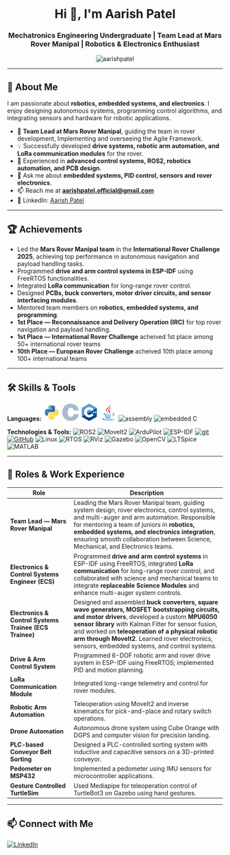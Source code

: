 <h1 align="center">Hi 👋, I'm Aarish Patel</h1>
<h3 align="center">Mechatronics Engineering Undergraduate | Team Lead at Mars Rover Manipal | Robotics & Electronics Enthusiast</h3>

<p align="center">
  <img src="https://komarev.com/ghpvc/?username=aarishpatel&label=Profile%20views&color=0e75b6&style=flat" alt="aarishpatel" />
</p>

---

## 🚀 About Me
I am passionate about **robotics, embedded systems, and electronics**. I enjoy designing autonomous systems, programming control algorithms, and integrating sensors and hardware for robotic applications.  

- 👑 **Team Lead at Mars Rover Manipal**, guiding the team in rover development, Implementing and overseeing the Agile Framework.  
- 💡 Successfully developed **drive systems, robotic arm automation, and LoRa communication modules** for the rover.  
- 🎯 Experienced in **advanced control systems, ROS2, robotics automation, and PCB design**.  
- 💬 Ask me about **embedded systems, PID control, sensors and rover electronics**.  
- 📫 Reach me at **aarishpatel.official@gmail.com**  
- 📄 LinkedIn: [Aarish Patel](https://www.linkedin.com/in/aarish-patel-4843aa21a/)

---

## 🏆 Achievements
- Led the **Mars Rover Manipal team** in the **International Rover Challenge 2025**, achieving top performance in autonomous navigation and payload handling tasks.  
- Programmed **drive and arm control systems in ESP-IDF** using FreeRTOS functionalities.  
- Integrated **LoRa communication** for long-range rover control.  
- Designed **PCBs, buck converters, motor driver circuits, and sensor interfacing modules**.  
- Mentored team members on **robotics, embedded systems, and programming**.  
- **1st Place — Reconnaissance and Delivery Operation (IRC)** for top rover navigation and payload handling.
- **1st Place — International Rover Challenge** acheived 1st place among 50+ international rover teams
- **10th Place — European Rover Challenge** acheived 10th place among 100+ international teams

---

## 🛠️ Skills & Tools
<p align="left">
  <!-- Programming Languages -->
  <b>Languages:</b>
  <a href="https://www.python.org" target="_blank"><img src="https://raw.githubusercontent.com/devicons/devicon/master/icons/python/python-original.svg" alt="python" width="40" height="40"/></a>
  <a href="https://www.cprogramming.com/" target="_blank"><img src="https://raw.githubusercontent.com/devicons/devicon/master/icons/c/c-original.svg" alt="c" width="40" height="40"/></a>
  <a href="https://www.w3schools.com/cpp/" target="_blank"><img src="https://raw.githubusercontent.com/devicons/devicon/master/icons/cplusplus/cplusplus-original.svg" alt="cpp" width="40" height="40"/></a>
  <a href="https://www.java.com/" target="_blank"><img src="https://raw.githubusercontent.com/devicons/devicon/master/icons/java/java-original.svg" alt="java" width="40" height="40"/></a>
  <img src="https://upload.wikimedia.org/wikipedia/commons/6/6e/Assembly-language.svg" alt="assembly" width="40" height="40"/>
  <img src="https://upload.wikimedia.org/wikipedia/commons/4/44/Embedded_C_logo.svg" alt="embedded C" width="40" height="40"/>
</p>

<p align="left">
  <!-- Technologies & Tools -->
  <b>Technologies & Tools:</b>
  <img src="https://upload.wikimedia.org/wikipedia/commons/0/05/Robot_operating_system_logo.svg" alt="ROS2" width="40" height="40"/>
  <img src="https://moveit.ros.org/assets/images/moveit2_icon.png" alt="MoveIt2" width="40" height="40"/>
  <img src="https://www.ardupilot.org/images/ardupilot-logo.svg" alt="ArduPilot" width="40" height="40"/>
  <img src="https://cdn.worldvectorlogo.com/logos/esp-idf.svg" alt="ESP-IDF" width="40" height="40"/>
  <a href="https://git-scm.com/" target="_blank"><img src="https://www.vectorlogo.zone/logos/git-scm/git-scm-icon.svg" alt="git" width="40" height="40"/></a>
  <a href="https://github.com/" target="_blank"><img src="https://github.githubassets.com/images/modules/logos_page/GitHub-Mark.png" alt="GitHub" width="40" height="40"/></a>
  <img src="https://upload.wikimedia.org/wikipedia/commons/3/35/Tux.svg" alt="Linux" width="40" height="40"/>
  <img src="https://upload.wikimedia.org/wikipedia/commons/5/5f/RTOS_logo.svg" alt="RTOS" width="40" height="40"/>
  <img src="https://upload.wikimedia.org/wikipedia/commons/0/02/RViz_logo.png" alt="RViz" width="40" height="40"/>
  <img src="https://upload.wikimedia.org/wikipedia/commons/e/e6/Gazebo_logo.png" alt="Gazebo" width="40" height="40"/>
  <img src="https://opencv.org/wp-content/uploads/2022/07/cropped-OpenCV_logo_no_text-1.png" alt="OpenCV" width="40" height="40"/>
  <img src="https://upload.wikimedia.org/wikipedia/commons/6/6b/LTspice_logo.png" alt="LTSpice" width="40" height="40"/>
  <img src="https://upload.wikimedia.org/wikipedia/commons/2/21/Matlab_Logo.png" alt="MATLAB" width="40" height="40"/>
</p>


---

## 📂 Roles & Work Experience
| Role | Description |
|------|-------------|
| **Team Lead — Mars Rover Manipal** | Leading the Mars Rover Manipal team, guiding system design, rover electronics, control systems, and multi-auger and arm automation. Responsible for mentoring a team of juniors in **robotics, embedded systems, and electronics integration**, ensuring smooth collaboration between Science, Mechanical, and Electronics teams. |
| **Electronics & Control Systems Engineer (ECS)** | Programmed **drive and arm control systems** in ESP-IDF using FreeRTOS, integrated **LoRa communication** for long-range rover control, and collaborated with science and mechanical teams to integrate **replaceable Science Modules** and enhance multi-auger system controls. |
| **Electronics & Control Systems Trainee (ECS Trainee)** | Designed and assembled **buck converters, square wave generators, MOSFET bootstrapping circuits, and motor drivers**, developed a custom **MPU6050 sensor library** with Kalman Filter for sensor fusion, and worked on **teleoperation of a physical robotic arm through MoveIt2**. Learned rover electronics, sensors, embedded systems, and control systems. |
| **Drive & Arm Control System** | Programmed 6-DOF robotic arm and rover drive system in ESP-IDF using FreeRTOS; implemented PID and motion planning. |
| **LoRa Communication Module** | Integrated long-range telemetry and control for rover modules. |
| **Robotic Arm Automation** | Teleoperation using MoveIt2 and inverse kinematics for pick-and-place and rotary switch operations. |
| **Drone Automation** | Autonomous drone system using Cube Orange with DGPS and computer vision for precision landing. |
| **PLC-based Conveyor Belt Sorting** | Designed a PLC-controlled sorting system with inductive and capacitive sensors on a 3D-printed conveyor. |
| **Pedometer on MSP432** | Implemented a pedometer using IMU sensors for microcontroller applications. |
| **Gesture Controlled TurtleSim** | Used Mediapipe for teleoperation control of TurtleBot3 on Gazebo using hand gestures. |

---

## 📫 Connect with Me
<p align="left">
  <a href="https://www.linkedin.com/in/aarish-patel-4843aa21a/" target="_blank">
    <img align="center" src="https://raw.githubusercontent.com/rahuldkjain/github-profile-readme-generator/master/src/images/icons/Social/linked-in-alt.svg" alt="LinkedIn" height="30" width="40" />
  </a>
</p>
